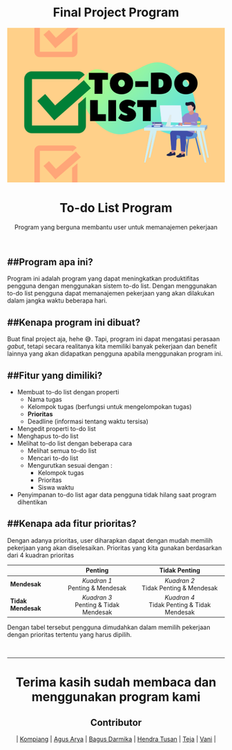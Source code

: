 <br>
<h1 align="center">Final Project Program</h1>
<a> <img src="src/card.png" alt="Logo" href="https://github.com/kompiangg/To-do-list"> </a>
<h1 align="center">To-do List Program</h1>
<p align="center"> Program yang berguna membantu user untuk memanajemen pekerjaan</p>
<br>

##Program apa ini?
---
Program ini adalah program yang dapat meningkatkan produktifitas pengguna dengan menggunakan sistem to-do list. Dengan menggunakan to-do list pengguna dapat memanajemen pekerjaan yang akan dilakukan dalam jangka waktu beberapa hari.

##Kenapa program ini dibuat?
---
Buat final project aja, hehe 😅. Tapi, program ini dapat mengatasi perasaan *gabut*, tetapi secara realitanya kita memiliki banyak pekerjaan dan benefit lainnya yang akan didapatkan pengguna apabila menggunakan program ini.

##Fitur yang dimiliki?
---
* Membuat to-do list dengan properti
    * Nama tugas
    * Kelompok tugas (berfungsi untuk mengelompokan tugas)
    * **Prioritas**
    * Deadline (informasi tentang waktu tersisa)
* Mengedit properti to-do list
* Menghapus to-do list
* Melihat to-do list dengan beberapa cara
    * Melihat semua to-do list
    * Mencari to-do list
    * Mengurutkan sesuai dengan :
        * Kelompok tugas
        * Prioritas
        * Siswa waktu
* Penyimpanan to-do list agar data pengguna tidak hilang saat program dihentikan

##Kenapa ada fitur prioritas?
---
Dengan adanya prioritas, user diharapkan dapat dengan mudah memilih pekerjaan yang akan diselesaikan. Prioritas yang kita gunakan berdasarkan dari 4 kuadran prioritas

| |**Penting**|**Tidak Penting**|
|---|:---:|:---:|
|**Mendesak**|*Kuadran 1*<br>Penting & Mendesak|*Kuadran 2*<br>Tidak Penting & Mendesak| 
|**Tidak Mendesak**|*Kuadran 3*<br>Penting & Tidak Mendesak|*Kuadran 4*<br>Tidak Penting & Tidak Mendesak|

Dengan tabel tersebut pengguna dimudahkan dalam memilih pekerjaan dengan prioritas tertentu yang harus dipilih.


<br><hr>
<h1 align="center">Terima kasih sudah membaca dan menggunakan program kami</h1>
<h2 align="center">Contributor</h2>
<p align="center">
| <a href="https://github.com/kompiangg">Kompiang</a> |
<a href="https://github.com/Agusarya592">Agus Arya</a> |
<a href="https://github.com/gstbgsdarmika">Bagus Darmika</a> |
<a href="https://github.com/hendratusan">Hendra Tusan</a> |
<a href="https://github.com/TejaSarmandana">Teja</a> |
<a href="https://github.com/vaniyeyo">Vani</a> |
</p>

